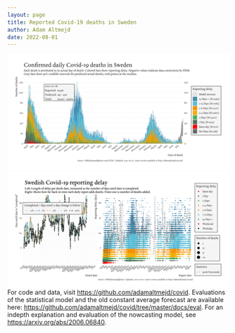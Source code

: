 ```yaml
---
layout: page
title: Reported Covid-19 deaths in Sweden
author: Adam Altmejd
date: 2022-08-01
---
```


![Graph of Swedish Covid-19 deaths with reporting delay.](deaths_lag_sweden_2022-08-01.png "Swedish Covid-19 deaths.")
![Graph of Swedish Covid-19 reporting delay in daily deaths.](lag_trend_sweden_2022-08-01.png "Trend in Swedish Covid-19 mortality reporting delay.")
For code and data, visit <https://github.com/adamaltmejd/covid>.
Evaluations of the statistical model and the old constant average forecast are available here: <https://github.com/adamaltmejd/covid/tree/master/docs/eval>.
For an indepth explanation and evaluation of the nowcasting model, see <https://arxiv.org/abs/2006.06840>.
